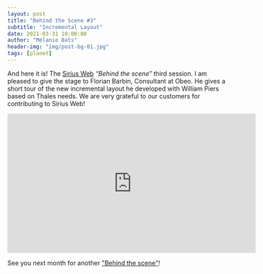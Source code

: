 ```yaml
---
layout: post
title: "Behind the Scene #3"
subtitle: "Incremental Layout"
date: 2021-03-31 10:00:00
author: "Mélanie Bats"
header-img: "img/post-bg-01.jpg"
tags: [planet]
---
```


And here it is! The [Sirius Web](https://www.eclipse.org/sirius/sirius-web.html) _“Behind the scene”_ third session.
I am pleased to give the stage to Florian Barbin, Consultant at Obeo.
He gives a short tour of the new incremental layout he developed with William Piers based on Thales needs.
We are very grateful to our customers for contributing to Sirius Web!

<iframe width="560" height="315" src="https://www.youtube.com/embed/S8s8GmEOWqQ" frameborder="0" allow="autoplay; encrypted-media" allowfullscreen></iframe>

See you next month for another ["Behind the scene"](https://www.youtube.com/watch?v=NcHkfSwPqzw&list=PLRWQgLDUlJCj-Ri4hWkfyHaYWxW7LurBf)!